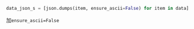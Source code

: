 ``` python
data_json_s = [json.dumps(item, ensure_ascii=False) for item in data]
```
加`ensure_ascii=False`